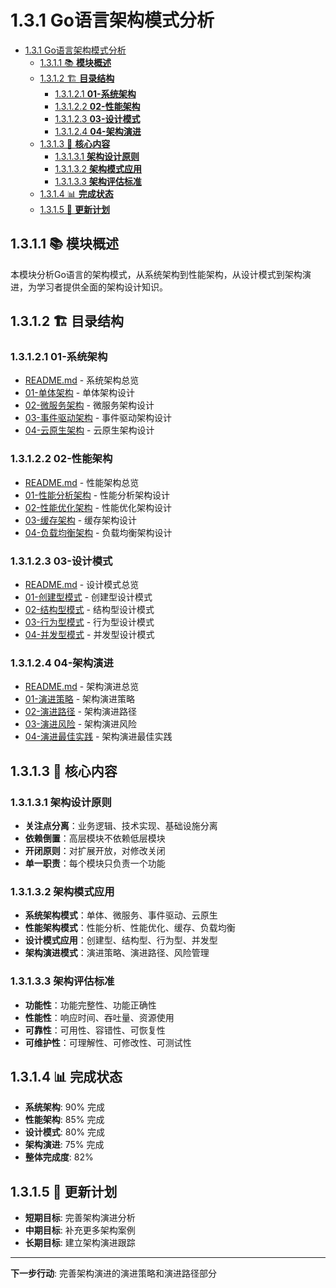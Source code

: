 # 1.3.1 Go语言架构模式分析

<!-- TOC START -->
- [1.3.1 Go语言架构模式分析](#131-go语言架构模式分析)
  - [1.3.1.1 📚 **模块概述**](#1311--模块概述)
  - [1.3.1.2 🏗️ **目录结构**](#1312-️-目录结构)
    - [1.3.1.2.1 **01-系统架构**](#13121-01-系统架构)
    - [1.3.1.2.2 **02-性能架构**](#13122-02-性能架构)
    - [1.3.1.2.3 **03-设计模式**](#13123-03-设计模式)
    - [1.3.1.2.4 **04-架构演进**](#13124-04-架构演进)
  - [1.3.1.3 🎯 **核心内容**](#1313--核心内容)
    - [1.3.1.3.1 **架构设计原则**](#13131-架构设计原则)
    - [1.3.1.3.2 **架构模式应用**](#13132-架构模式应用)
    - [1.3.1.3.3 **架构评估标准**](#13133-架构评估标准)
  - [1.3.1.4 📊 **完成状态**](#1314--完成状态)
  - [1.3.1.5 🔄 **更新计划**](#1315--更新计划)
<!-- TOC END -->

## 1.3.1.1 📚 **模块概述**

本模块分析Go语言的架构模式，从系统架构到性能架构，从设计模式到架构演进，为学习者提供全面的架构设计知识。

## 1.3.1.2 🏗️ **目录结构**

### 1.3.1.2.1 **01-系统架构**

- [README.md](01-系统架构/README.md) - 系统架构总览
- [01-单体架构](01-系统架构/01-单体架构/) - 单体架构设计
- [02-微服务架构](01-系统架构/02-微服务架构/) - 微服务架构设计
- [03-事件驱动架构](01-系统架构/03-事件驱动架构/) - 事件驱动架构设计
- [04-云原生架构](01-系统架构/04-云原生架构/) - 云原生架构设计

### 1.3.1.2.2 **02-性能架构**

- [README.md](02-性能架构/README.md) - 性能架构总览
- [01-性能分析架构](02-性能架构/01-性能分析架构/) - 性能分析架构设计
- [02-性能优化架构](02-性能架构/02-性能优化架构/) - 性能优化架构设计
- [03-缓存架构](02-性能架构/03-缓存架构/) - 缓存架构设计
- [04-负载均衡架构](02-性能架构/04-负载均衡架构/) - 负载均衡架构设计

### 1.3.1.2.3 **03-设计模式**

- [README.md](03-设计模式/README.md) - 设计模式总览
- [01-创建型模式](03-设计模式/01-创建型模式/) - 创建型设计模式
- [02-结构型模式](03-设计模式/02-结构型模式/) - 结构型设计模式
- [03-行为型模式](03-设计模式/03-行为型模式/) - 行为型设计模式
- [04-并发型模式](03-设计模式/04-并发型模式/) - 并发型设计模式

### 1.3.1.2.4 **04-架构演进**

- [README.md](04-架构演进/README.md) - 架构演进总览
- [01-演进策略](04-架构演进/01-演进策略/) - 架构演进策略
- [02-演进路径](04-架构演进/02-演进路径/) - 架构演进路径
- [03-演进风险](04-架构演进/03-演进风险/) - 架构演进风险
- [04-演进最佳实践](04-架构演进/04-演进最佳实践/) - 架构演进最佳实践

## 1.3.1.3 🎯 **核心内容**

### 1.3.1.3.1 **架构设计原则**

- **关注点分离**：业务逻辑、技术实现、基础设施分离
- **依赖倒置**：高层模块不依赖低层模块
- **开闭原则**：对扩展开放，对修改关闭
- **单一职责**：每个模块只负责一个功能

### 1.3.1.3.2 **架构模式应用**

- **系统架构模式**：单体、微服务、事件驱动、云原生
- **性能架构模式**：性能分析、性能优化、缓存、负载均衡
- **设计模式应用**：创建型、结构型、行为型、并发型
- **架构演进模式**：演进策略、演进路径、风险管理

### 1.3.1.3.3 **架构评估标准**

- **功能性**：功能完整性、功能正确性
- **性能性**：响应时间、吞吐量、资源使用
- **可靠性**：可用性、容错性、可恢复性
- **可维护性**：可理解性、可修改性、可测试性

## 1.3.1.4 📊 **完成状态**

- **系统架构**: 90% 完成
- **性能架构**: 85% 完成
- **设计模式**: 80% 完成
- **架构演进**: 75% 完成
- **整体完成度**: 82%

## 1.3.1.5 🔄 **更新计划**

- **短期目标**: 完善架构演进分析
- **中期目标**: 补充更多架构案例
- **长期目标**: 建立架构演进跟踪

---

**下一步行动**: 完善架构演进的演进策略和演进路径部分
